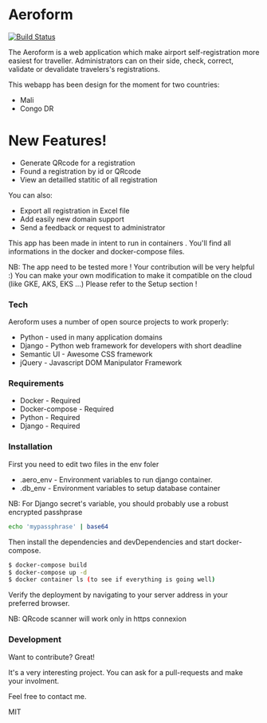 # Aeroform

[![Build Status](https://travis-ci.org/joemccann/dillinger.svg?branch=master)](https://travis-ci.org/joemccann/dillinger)

The Aeroform is a web application which make airport self-registration more easiest for traveller.
Administrators can on their side, check, correct, validate or devalidate travelers's registrations.

This webapp has been design for the moment for two countries:
* Mali
* Congo DR

# New Features!
  - Generate QRcode for a registration
  - Found a registration by id or QRcode
  - View an detailled statitic of all registration

You can also:
  - Export all registration in Excel file
  - Add easily new domain support
  - Send a feedback or request to administrator

This app has been made in intent to run in containers . You'll find all informations in the docker and docker-compose files.

NB: The app need to be tested more ! Your contribution will be very helpful :)
You can make your own modification to make it compatible on the cloud (like GKE, AKS, EKS ...)
Please refer to the Setup section !

### Tech

Aeroform uses a number of open source projects to work properly:

* Python - used in many application domains
* Django - Python web framework for developers with short deadline
* Semantic UI - Awesome CSS framework
* jQuery - Javascript DOM Manipulator Framework

### Requirements
* Docker - Required
* Docker-compose - Required
* Python - Required
* Django - Required

### Installation
First you need to edit two files in the env foler
* .aero_env - Environment variables to run django container.
* .db_env - Environment variables to setup database container

NB: For Django secret's variable, you should probably use a robust encrypted passhprase
```sh
echo 'mypassphrase' | base64
```

Then install the dependencies and devDependencies and start docker-compose.

```sh
$ docker-compose build
$ docker-compose up -d 
$ docker container ls (to see if everything is going well)
```
Verify the deployment by navigating to your server address in your preferred browser.

NB: QRcode scanner will work only in https connexion

### Development

Want to contribute? Great!

It's a very interesting project.
You can ask for a pull-requests and make your involment.

Feel free to contact me.

MIT
